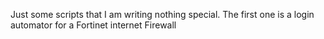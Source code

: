 Just some scripts that I am writing nothing special. The first one is a login automator for a Fortinet internet Firewall
